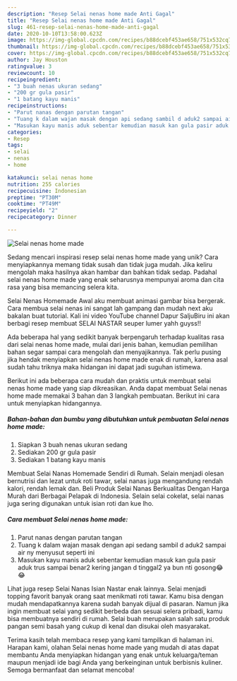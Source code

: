```yaml
---
description: "Resep Selai nenas home made Anti Gagal"
title: "Resep Selai nenas home made Anti Gagal"
slug: 461-resep-selai-nenas-home-made-anti-gagal
date: 2020-10-10T13:58:00.623Z
image: https://img-global.cpcdn.com/recipes/b88dcebf453ae658/751x532cq70/selai-nenas-home-made-foto-resep-utama.jpg
thumbnail: https://img-global.cpcdn.com/recipes/b88dcebf453ae658/751x532cq70/selai-nenas-home-made-foto-resep-utama.jpg
cover: https://img-global.cpcdn.com/recipes/b88dcebf453ae658/751x532cq70/selai-nenas-home-made-foto-resep-utama.jpg
author: Jay Houston
ratingvalue: 3
reviewcount: 10
recipeingredient:
- "3 buah nenas ukuran sedang"
- "200 gr gula pasir"
- "1 batang kayu manis"
recipeinstructions:
- "Parut nanas dengan parutan tangan"
- "Tuang k dalam wajan masak dengan api sedang sambil d aduk2 sampai air ny menyusut seperti ini"
- "Masukan kayu manis aduk sebentar kemudian masuk kan gula pasir aduk trus sampai benar2 kering jangan d tinggal2 ya bun nti gosong😂😂"
categories:
- Resep
tags:
- selai
- nenas
- home

katakunci: selai nenas home 
nutrition: 255 calories
recipecuisine: Indonesian
preptime: "PT30M"
cooktime: "PT49M"
recipeyield: "2"
recipecategory: Dinner

---
```



![Selai nenas home made](https://img-global.cpcdn.com/recipes/b88dcebf453ae658/751x532cq70/selai-nenas-home-made-foto-resep-utama.jpg)

Sedang mencari inspirasi resep selai nenas home made yang unik? Cara menyiapkannya memang tidak susah dan tidak juga mudah. Jika keliru mengolah maka hasilnya akan hambar dan bahkan tidak sedap. Padahal selai nenas home made yang enak seharusnya mempunyai aroma dan cita rasa yang bisa memancing selera kita.

Selai Nenas Homemade Awal aku membuat animasi gambar bisa bergerak. Cara membua selai nenas ini sangat lah gampang dan mudah next aku bakalan buat tutorial. Kali ini video YouTube channel Dapur SaljuBiru ini akan berbagi resep membuat SELAI NASTAR seuper lumer yahh guyss!!

Ada beberapa hal yang sedikit banyak berpengaruh terhadap kualitas rasa dari selai nenas home made, mulai dari jenis bahan, kemudian pemilihan bahan segar sampai cara mengolah dan menyajikannya. Tak perlu pusing jika hendak menyiapkan selai nenas home made enak di rumah, karena asal sudah tahu triknya maka hidangan ini dapat jadi suguhan istimewa.


Berikut ini ada beberapa cara mudah dan praktis untuk membuat selai nenas home made yang siap dikreasikan. Anda dapat membuat Selai nenas home made memakai 3 bahan dan 3 langkah pembuatan. Berikut ini cara untuk menyiapkan hidangannya.

<!--inarticleads1-->

##### Bahan-bahan dan bumbu yang dibutuhkan untuk pembuatan Selai nenas home made:

1. Siapkan 3 buah nenas ukuran sedang
1. Sediakan 200 gr gula pasir
1. Sediakan 1 batang kayu manis


Membuat Selai Nanas Homemade Sendiri di Rumah. Selain menjadi olesan bernutrisi dan lezat untuk roti tawar, selai nanas juga mengandung rendah kalori, rendah lemak dan. Beli Produk Selai Nanas Berkualitas Dengan Harga Murah dari Berbagai Pelapak di Indonesia. Selain selai cokelat, selai nanas juga sering digunakan untuk isian roti dan kue lho. 

<!--inarticleads2-->

##### Cara membuat Selai nenas home made:

1. Parut nanas dengan parutan tangan
1. Tuang k dalam wajan masak dengan api sedang sambil d aduk2 sampai air ny menyusut seperti ini
1. Masukan kayu manis aduk sebentar kemudian masuk kan gula pasir aduk trus sampai benar2 kering jangan d tinggal2 ya bun nti gosong😂😂


Lihat juga resep Selai Nanas Isian Nastar enak lainnya. Selai menjadi topping favorit banyak orang saat menikmati roti tawar. Kamu bisa dengan mudah mendapatkannya karena sudah banyak dijual di pasaran. Namun jika ingin membuat selai yang sedikit berbeda dan sesuai selera pribadi, kamu bisa membuatnya sendiri di rumah. Selai buah merupakan salah satu produk pangan semi basah yang cukup di kenal dan disukai oleh masyarakat. 

Terima kasih telah membaca resep yang kami tampilkan di halaman ini. Harapan kami, olahan Selai nenas home made yang mudah di atas dapat membantu Anda menyiapkan hidangan yang enak untuk keluarga/teman maupun menjadi ide bagi Anda yang berkeinginan untuk berbisnis kuliner. Semoga bermanfaat dan selamat mencoba!
